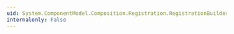 ```yaml
---
uid: System.ComponentModel.Composition.Registration.RegistrationBuilder.ForTypesDerivedFrom(System.Type)
internalonly: False
---
```

